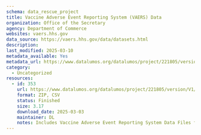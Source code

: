 ```yaml
---
schema: data_rescue_project 
title: Vaccine Adverse Event Reporting System (VAERS) Data
organization: Office of the Secretary
agency: Department of Commerce
websites: vaers.hhs.gov
data_source: https://vaers.hhs.gov/data/datasets.html
description: 
last_modified: 2025-03-10
metadata_available: Yes
metadata_url: https://www.datalumos.org/datalumos/project/221805/version/V1/view
category:
  - Uncategorized
resources:
  - id: 353
    url: https://www.datalumos.org/datalumos/project/221805/version/V1/view
    format: ZIP, CSV
    status: Finished
    size: 3.17
    download_date: 2025-03-03
    maintainer: DL
    notes: Includes Vaccine Adverse Event Reporting System Data Files from 1990 to January 2025. A reproduceable Rmd file, website screenshots, and documentation have been included in the Supplementary Information folder.
---
```

